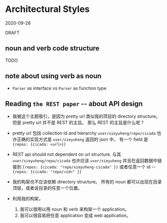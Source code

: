 # Architectural Styles

2020-09-28

DRAFT

## noun and verb code structure

TODO

## note about using verb as noun

- `Parser` as interface vs `Parser` as function type

## Reading `the REST paper` -- about API design

- 我被这个主题吸引，是因为 pretty url 类似我的项目的 directory structure。
  但是 pretty url 并不是 REST 的主旨。
  那么 REST 的主旨是什么呢？

- pretty url 包括 collection id and hierarchy
  `user/xieyuheng/repo/cicada`
  也许正确的实现方式是 `user/xieyuheng` 返回的 json 中，
  有一个 field 是 `{repos: {cicada: <url>}}`

- REST api should not dependent on url structure.
  与其 `user/xieyuheng/repo/cicada`
  也许应该 `user/xieyuheng`
  并且在返回数据中链接到 `{repos: {cicada: "repo/xieyuheng-cicada" }}`
  或者任意一个 id -- `{repos: {cicada: "repo/<id>" }}`

- 我的构架也不应该依赖 directory structure。
  所有的 noun 都可以出现在目录顶层，或者说目录的任意一个位置。

- 利用我的构架，
  1. 我可以很用以用 noun 和 verb 来构架一个 application。
  2. 我可以很容易把任意 application 变成 web application。
